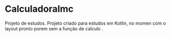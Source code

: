 # CalculadoraImc
Projeto de estudos.
Projeto criado para estudos em Kotlin, no momen com o layout pronto porem sem a função de  calculo .
